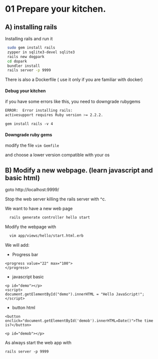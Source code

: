 # 01 Prepare your kitchen.

## A) installing rails

Installing rails and run it

```bash
 sudo gem install rails
 zypper in sqlite3-devel sqlite3
 rails new dogpark
 cd dopark
 bundler install
 rails server -p 9999
```

There is also a Dockerfile  ( use it only if you are familiar with docker)

#### Debug your kitchen

if you have some errors like this, you need to downgrade rubygems

```bash
ERROR:  Error installing rails:
activesupport requires Ruby version >= 2.2.2.
```

`gem install rails -v 4`

#### Downgrade ruby gems

modify the file
`vim Gemfile`

and choose a lower version compatible with your os

## B) Modify a new webpage. (learn javascript and basic html)

goto http://localhost:9999/

Stop the web server killing the rails server with ^c.

We want to have a new web page
```bash
  rails generate controller hello start
```

Modify the webpage with
```bash
  vim app/views/hello/start.html.erb
```

We will add:


* Progress bar
```
<progress value="22" max="100">
</progress>
```

* javascript basic
```
<p id="demo"></p>
<script>
document.getElementById("demo").innerHTML = "Hello JavaScript!";
</script> 
```

* button html

```
<button onclick="document.getElementById('demob').innerHTML=Date()">The time is?</button>

<p id="demob"></p>
```

As always start the web app with 

```rails server -p 9999```
